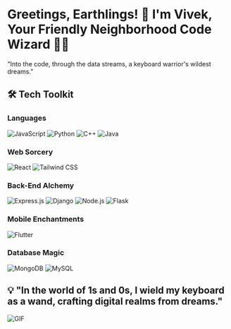 <!--
 - 👋 Hi, I’m @vivek-paswan028
- 👀 I’m interested in ...
- 🌱 I’m currently learning ...
- 💞️ I’m looking to collaborate on ...
- 📫 How to reach me ...
-->

# Greetings, Earthlings! 👋 I'm Vivek, Your Friendly Neighborhood Code Wizard 🧙‍♂️

"Into the code, through the data streams, a keyboard warrior's wildest dreams."

## 🛠️ Tech Toolkit
### Languages
![JavaScript](https://img.shields.io/badge/JavaScript-323330?style=for-the-badge&logo=javascript&logoColor=F7DF1E)
![Python](https://img.shields.io/badge/Python-14354C?style=for-the-badge&logo=python&logoColor=white)
![C++](https://img.shields.io/badge/Dart-0175C2?style=for-the-badge&logo=c++&logoColor=white)
![Java](https://img.shields.io/badge/Dart-0175C2?style=for-the-badge&logo=java&logoColor=white)

### Web Sorcery
![React](https://img.shields.io/badge/React-20232A?style=for-the-badge&logo=react&logoColor=61DAFB)
![Tailwind CSS](https://img.shields.io/badge/Tailwind_CSS-38B2AC?style=for-the-badge&logo=tailwind-css&logoColor=white)

### Back-End Alchemy
![Express.js](https://img.shields.io/badge/Express.js-404D59?style=for-the-badge)
![Django](https://img.shields.io/badge/Django-092E20?style=for-the-badge&logo=django&logoColor=white)
![Node.js](https://img.shields.io/badge/Node.js-43853D?style=for-the-badge&logo=node.js&logoColor=white)
![Flask](https://img.shields.io/badge/Flask-000000?style=for-the-badge&logo=flask&logoColor=white)

### Mobile Enchantments
![Flutter](https://img.shields.io/badge/Flutter-02569B?style=for-the-badge&logo=flutter&logoColor=white)

### Database Magic
![MongoDB](https://img.shields.io/badge/MongoDB-4EA94B?style=for-the-badge&logo=mongodb&logoColor=white)
![MySQL](https://img.shields.io/badge/MySQL-005C84?style=for-the-badge&logo=mysql&logoColor=white)

## 💡 "In the world of 1s and 0s, I wield my keyboard as a wand, crafting digital realms from dreams."

![GIF](https://media.tenor.com/-buzIaq-QeoAAAAM/code-coding.gif)

<!---
vivek-paswan028/vivek-paswan028 is a ✨ special ✨ repository because its `README.md` (this file) appears on your GitHub profile.
You can click the Preview link to take a look at your changes.
--->

